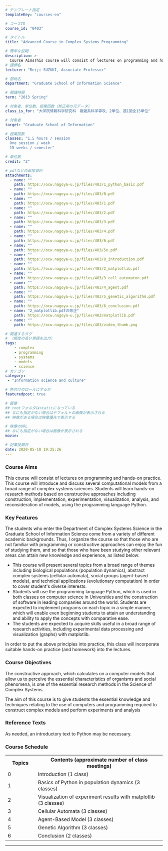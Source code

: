 ```yaml
---
# テンプレート指定
templateKey: "courses-en"

# コースID
course_id: "0403"

# タイトル
title: "Advanced Course in Complex Systems Programming"

# 簡単な説明
description: >-
  Course AimsThis course will consist of lectures on programming and hands-on practice. This course will introduce and discuss several computational models from a broad range of complex systems scien ....
# 講師名
lecturer: "Reiji SUZUKI, Associate Professor"

# 部局名
department: "Graduate School of Information Science"

# 開講時限
term: "2013	Spring"

# 対象者、単位数、授業回数（修正用の元データ）
class_is_for: "大学院情報科学研究科　複雑系科学専攻、2単位、週1回全15単位"

# 対象者
target: "Graduate School of Information"

# 授業回数
classes: "1.5 hours / session
  One session / week
  15 weeks / semester"

# 単位数
credit: "2"

# pdfなどの追加資料
attachments:
  - name: "" 
    path: https://ocw.nagoya-u.jp/files/403/1_python_basic.pdf
  - name: "" 
    path: https://ocw.nagoya-u.jp/files/403/0.pdf
  - name: "" 
    path: https://ocw.nagoya-u.jp/files/403/1.pdf
  - name: "" 
    path: https://ocw.nagoya-u.jp/files/403/2.pdf
  - name: "" 
    path: https://ocw.nagoya-u.jp/files/403/3.pdf
  - name: "" 
    path: https://ocw.nagoya-u.jp/files/403/4.pdf
  - name: "" 
    path: https://ocw.nagoya-u.jp/files/403/6.pdf
  - name: "" 
    path: https://ocw.nagoya-u.jp/files/403/5n.pdf
  - name: "" 
    path: https://ocw.nagoya-u.jp/files/403/0_introduction.pdf
  - name: "" 
    path: https://ocw.nagoya-u.jp/files/403/2_matplotlib.pdf
  - name: "" 
    path: https://ocw.nagoya-u.jp/files/403/3_cell_automaton.pdf
  - name: "" 
    path: https://ocw.nagoya-u.jp/files/403/4_agent.pdf
  - name: "" 
    path: https://ocw.nagoya-u.jp/files/403/5_genetic_algorithm.pdf
  - name: "" 
    path: https://ocw.nagoya-u.jp/files/403/6_conclusion.pdf
  - name: "2_matplotlib.pdfの修正" 
    path: https://ocw.nagoya-u.jp/files/403/matplotlib.pdf
  - name: "" 
    path: https://ocw.nagoya-u.jp/files/403/video_thumb.png

# 関連するタグ
# （頻度の高い単語を出力）
tags:
    - complex
    - programming
    - systems
    - models
    - science
# カテゴリ
category:
 - "Information science and culture"

# 色付けのロールにするか
featuredpost: true

# 画像
## rootフォルダはstaticになっている
## なにも指定がない場合はデフォルトの画像が表示される
## 映像がある場合は映像優先で表示する

# 映像のURL
## なにも指定がない場合は画像が表示される
movie: 

# 記事投稿日
date: 2020-05-10 19:25:26
---
```


### Course Aims

This course will consist of lectures on programming and hands-on practice. This course will introduce and discuss several computational models from a broad range of complex systems sciences. Students will learn hands-on research methods based on constructive approaches including construction, implementation, experimentation, visualization, analysis, and reconsideration of models, using the programming language Python.

### Key Features

The students who enter the Department of Complex Systems Science in the Graduate School of Information Science come from a variety of different academic backgrounds. Thus, I organize the course so that those who are not familiar with programming or constructive approaches can enjoy the fun of studying them, and so that those who have been studying other relevant areas can attain new knowledge and experience, as listed below:

- This course will present several topics from a broad range of themes including biological populations (population dynamics), abstract complex systems (cellular automata), social groups (agent-based models), and technical applications (evolutionary computation) in order to cover student's diverse interests.
- Students will use the programming language Python, which is used in both classes on computer science in Universities and the construction of software in leading companies around the world. Students are expected to implement programs on each topic in a simple manner, which will enable even beginning students to attain an understanding and ability to apply the concepts with comparative ease.
- The students are expected to acquire skills useful in a broad range of research activities, including experimental data processing and visualization (graphs) with matplotlib.

In order to put the above principles into practice, this class will incorporate suitable hands-on practice (and homework) into the lectures.

### Course Objectives

The constructive approach, which calculates on a computer models that allow us to perceive the essential characteristics of organisms and social phenomena, is one of the essential research methods in the Science of Complex Systems.

The aim of this course is to give students the essential knowledge and techniques relating to the use of computers and programming required to construct complex models and perform experiments and analysis

### Reference Texts

As needed, an introductory text to Python may be necessary.

<h3>Course Schedule</h3>
<table class="basic" width="520">
<tr>
<th width="85" class="center">Topics</th>
<th width="435" class="center">Contents (approximate number of class meetings)</th>
</tr>
<tr>
<td width="85" class="center">0</td>
<td width="435">Introduction (1 class)</td>
</tr>
<tr>
<td width="85" class="center">1</td>
<td width="435">Basics of Python in population dynamics (3 classes)</td>
</tr>
<tr>
<td width="85" class="center">2</td>
<td width="435">Visualization of experiment results with matplotlib (3 classes)</td>
</tr>
<tr>
<td width="85" class="center">3</td>
<td width="435">Cellular Automata (3 classes)</td>
</tr>
<tr>
<td width="85" class="center">4</td>
<td width="435">Agent-Based Model (3 classes)</td>
</tr>
<tr>
<td width="85" class="center">5</td>
<td width="435">Genetic Algorithm (3 classes)</td>
</tr>
<tr>
<td width="85" class="center">6</td>
<td width="435">Conclusion (2 classes)</td>
</tr>
</table>

---

